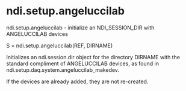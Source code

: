 # ndi.setup.angeluccilab

  ndi.setup.angeluccilab - initialize an NDI_SESSION_DIR with ANGELUCCILAB devices
 
   S = ndi.setup.angeluccilab(REF, DIRNAME)
 
   Initializes an ndi.session.dir object for the directory
   DIRNAME with the standard compliment of ANGELUCCILAB devices, as
   found in ndi.setup.daq.system.angeluccilab_makedev.
 
   If the devices are already added, they are not re-created.
